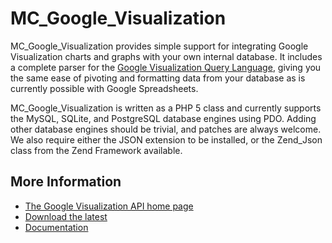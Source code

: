 # MC\_Google\_Visualization #

MC\_Google\_Visualization provides simple support for integrating Google Visualization charts and graphs with your own internal database.  It includes a complete parser for the [Google Visualization Query Language](http://code.google.com/apis/visualization/documentation/querylanguage.html), giving you the same ease of pivoting and formatting data from your database as is currently possible with Google Spreadsheets.

MC\_Google\_Visualization is written as a PHP 5 class and currently supports the MySQL, SQLite, and PostgreSQL database engines using PDO.  Adding other database engines should be trivial, and patches are always welcome.  We also require either the JSON extension to be installed, or the Zend\_Json class from the Zend Framework available.

## More Information ##
  * [The Google Visualization API home page](http://code.google.com/apis/visualization/)
  * [Download the latest](http://mc-goog-visualization.googlecode.com/files/mc-goog-visualization-0.1.zip)
  * [Documentation](http://code.google.com/p/mc-goog-visualization/wiki/UserDocumentation)